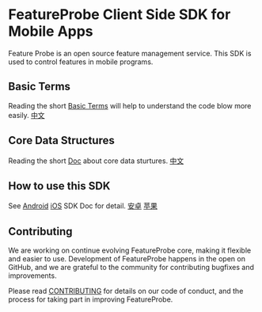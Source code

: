 # FeatureProbe Client Side SDK for Mobile Apps

Feature Probe is an open source feature management service. This SDK is used to control features in mobile programs.

## Basic Terms

Reading the short [Basic Terms](https://github.com/FeatureProbe/FeatureProbe/blob/main/BASIC_TERMS.md) will help to understand the code blow more easily. [中文](https://github.com/FeatureProbe/FeatureProbe/blob/main/BASIC_TERMS_CN.md)

## Core Data Structures

Reading the short [Doc](https://github.com/FeatureProbe/feature-probe-docs/blob/b8c55a35c771e4223469f1b121f8b78ab3d9bc22/docs/sdk/sdk-introduction.md?plain=1#L13-L34) about core data sturtures. [中文](https://github.com/FeatureProbe/feature-probe-docs/blob/b8c55a35c771e4223469f1b121f8b78ab3d9bc22/i18n/zh-CN/docusaurus-plugin-content-docs/current/sdk/sdk-introduction.md?plain=1#L14-L35)

## How to use this SDK
See [Android](https://docs.featureprobe.io/sdk/Client-Side%20SDKs/android-sdk) [iOS](https://docs.featureprobe.io/sdk/Client-Side%20SDKs/ios-sdk) SDK Doc for detail. [安卓](https://docs.featureprobe.io/zh-CN/sdk/Client-Side%20SDKs/android-sdk/) [苹果](https://docs.featureprobe.io/zh-CN/sdk/Client-Side%20SDKs/ios-sdk)

## Contributing

We are working on continue evolving FeatureProbe core, making it flexible and easier to use.
Development of FeatureProbe happens in the open on GitHub, and we are grateful to the
community for contributing bugfixes and improvements.

Please read [CONTRIBUTING](https://github.com/FeatureProbe/featureprobe/blob/master/CONTRIBUTING.md)
for details on our code of conduct, and the process for taking part in improving FeatureProbe.
